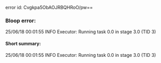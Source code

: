 error id: Cvgkpa5ObAOJRBQHRoO/pw==
### Bloop error:

25/06/18 00:01:55 INFO Executor: Running task 0.0 in stage 3.0 (TID 3)
#### Short summary: 

25/06/18 00:01:55 INFO Executor: Running task 0.0 in stage 3.0 (TID 3)